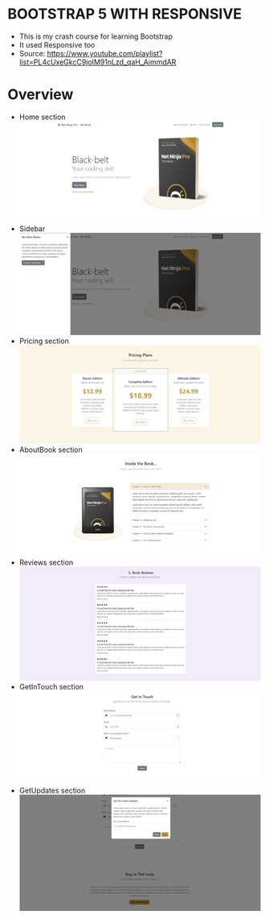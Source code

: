 # BOOTSTRAP 5 WITH RESPONSIVE  

- This is my crash course for learning Bootstrap  
- It used Responsive too
- Source: https://www.youtube.com/playlist?list=PL4cUxeGkcC9joIM91nLzd_qaH_AimmdAR
  
# Overview

- Home section  
  ![home](./img/home.png)  
- Sidebar  
  ![home_sidebar](./img/home_sidebar.png)  
- Pricing section  
  ![pricing](./img/pricing.png)  
- AboutBook section  
  ![aboutTheBook](./img/aboutTheBook.png)  
- Reviews section  
  ![reviews](./img/reviews.png)  
- GetInTouch section  
  ![getInTouch](./img/getInTouch.png)  
- GetUpdates section  
  ![getUpdates](./img/getUpdates.png)  
